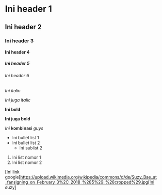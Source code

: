 # Ini header 1
## Ini header 2
### Ini header 3
#### Ini header 4
##### Ini header 5
###### Ini header 6

*Ini italic*

_Ini juga italic_

**Ini bold**

__Ini juga bold__

*Ini* **kombinasi** *guys*

- Ini bullet list 1
- Ini bullet list 2
  - Ini sublist 2
  
1. Ini list nomor 1
2. Ini list nomor 2

[Ini link google]https://upload.wikimedia.org/wikipedia/commons/d/de/Suzy_Bae_at_fansigning_on_February_3%2C_2018_%285%29_%28cropped%29.jpg[Ini suzy]
